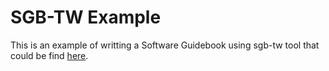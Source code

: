 SGB-TW Example
=====================

This is an example of writting a Software Guidebook using sgb-tw tool that could be find [here](https://github.com/dgerod/sgb-tw).
